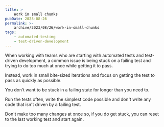 ```yaml
---
title: >
    Work in small chunks
pubDate: 2023-08-26
permalink: >-
    archive/2023/08/26/work-in-small-chunks
tags:
    - automated-testing
    - test-driven-development
---
```


When working with teams who are starting with automated tests and test-driven development, a common issue is being stuck on a failing test and trying to do too much at once while getting it to pass.

Instead, work in small bite-sized iterations and focus on getting the test to pass as quickly as possible.

You don't want to be stuck in a failing state for longer than you need to.

Run the tests often, write the simplest code possible and don't write any code that isn't driven by a failing test.

Don't make too many changes at once so, if you do get stuck, you can reset to the last working test and start again.
